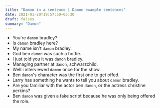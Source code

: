 ```yaml
---
title: "Damon in a sentence | Damon example sentences"
date: 2021-01-20T19:57:50+05:30
draft: falses
summary: "Damon"
---
```

- You're `damon` bradley?
- Is `damon` bradley here?
- My name isn't `damon` bradley.
- God ben `damon` was such a hottie.
- I just told you it was `damon` bradley.
- Managing partner at `damon`, schwarzchild.
- Well i interviewed `damon` once for the show.
- Ben `damon`'s character was the first one to get offed.
- Larry has something he wants to tell you about `damon` bradley.
- Are you familiar with the actor ben `damon`, or the actress christine perkins?
- Ben `damon` was given a fake script because he was only being offered the role.
                 
